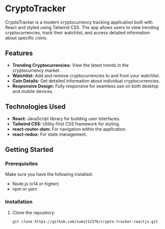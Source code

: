 # CryptoTracker

CryptoTracker is a modern cryptocurrency tracking application built with React and styled using Tailwind CSS. The app allows users to view trending cryptocurrencies, track their watchlist, and access detailed information about specific coins.

## Features

- **Trending Cryptocurrencies:** View the latest trends in the cryptocurrency market.
- **Watchlist:** Add and remove cryptocurrencies to and from your watchlist.
- **Coin Details:** Get detailed information about individual cryptocurrencies.
- **Responsive Design:** Fully responsive for seamless use on both desktop and mobile devices.

## Technologies Used

- **React:** JavaScript library for building user interfaces.
- **Tailwind CSS:** Utility-first CSS framework for styling.
- **react-router-dom:** For navigation within the application.
- **react-redux:** For state management.

## Getting Started

### Prerequisites

Make sure you have the following installed:
- Node.js (v14 or higher)
- npm or yarn

### Installation

1. Clone the repository:

   ```bash
   git clone https://github.com/sumit12376/crypto-tracker-reactjs.git
